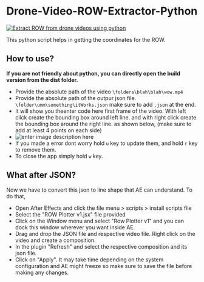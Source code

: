 ﻿# Drone-Video-ROW-Extractor-Python

<a href="https://www.youtube.com/watch?v=sk0fxf8hDyk" target="_blank">
  
![Extract ROW from drone videos using python](https://blogger.googleusercontent.com/img/b/R29vZ2xl/AVvXsEgiAg07GSs1o4QgniEqwrSHPgzGCiVhG0zwnIKjKGpcUoPhaL8TzqXmje2983O8ZaL4n-utjdikOQkNCMcsySb1azdj4DG2_JHKdkEGnaoPsJcDQHT3e5C8zh9hIJTA5SCgInHPNXB4i6NG9wCM20coltrl0ekcBio92uBLnIWtsEcMtuf2RMiZQbuE/s1600/player.PNG)
  
</a>
This python script helps in getting the coordinates for the ROW.

## How to use?

**If you are not friendly about python, you can directly open the build version from the dist folder.**

- Provide the absolute path of the video `\folders\blah\blah\wow.mp4`
- Provide the absolute path of the outpur json file. `\folder\umm\something\itWorks.json` make sure to add `.json` at the end.
- It will show you theenter code here first frame of the video. With left click create the bounding box around left line. and with right click create the bounding box around the right line. as shown below, (make sure to add at least 4 points on each side)
- ![enter image description here](https://blogger.googleusercontent.com/img/b/R29vZ2xl/AVvXsEgGSvqYzb8JD3pTabd9pzHmfbXRC5TiQ48du7MNDWj03Zey4k4kiPIkOnn_fsfUEggQrIlpuOa-cJT8G3WBBzYedRAT2MMJOTmgYwTlP8hHVFRzo0w5iUWtoROySTVBx9CbEXi-pHGNuDWFYPqKhpcHbASXogdwlw9s0Ors_USMqp1ztDwKrZ62Fxbu/s400/step2.PNG)
- If you made a error dont worry hold `u` key to update them, and hold `r` key to remove them.
- To close the app simply hold `w` key.

## What after JSON?

Now we have to convert this json to line shape that AE can understand. To do that,

- Open After Effects and click the file menu > scripts > install scripts file
- Select the "ROW Plotter v1.jsx" file provided
- Click on the Window menu and select "Row Plotter v1" and you can dock this window wherever you want inside AE. <img alt="" border="0" data-original-height="416" data-original-width="606" src="https://blogger.googleusercontent.com/img/b/R29vZ2xl/AVvXsEj1Xgr_S-dq3oRKRRpOGFNngcK7hj-WPgq0PV9M0ZxNlSuz2aGW9CUuXjahUR2A2PdAJ8D_Ob-_aNoQyaiNNDXYSVIJxIJijMhz_3Gev8TSiWo_w0yb-8aaqsNsFcM-cIeRTKP0e3qtvmoFDdKg4zpXucKCvEy4hhM9DmL0Kys9SitCxo3m3g68_aq-xDVe/s1600/aeplugin.JPG"/>
- Drag and drop the JSON file and respective video file. Right click on the video and create a composition.
- In the plugin "Refresh" and select the respective composition and its json file.
  <img alt="" border="0" data-original-height="998" data-original-width="1040" src="https://blogger.googleusercontent.com/img/b/R29vZ2xl/AVvXsEj2dE3ZKszWxVP2k5rtFdqZSOxwz06udBLytZ_ph2uL6LvNwNEn7u1Q_xa_l40gEyEIiMNFPsKPHlUeQBllW61hZhYCn24S_oYF-PtZ7OCpKC5uKvPudnkSxITDedScJZ2rfaa8kvQ2uD0O7qaiTxLIUP-AkSNfb7uJsn7r8S1JrBBgXxBBL2EwTJYhCq1i/s1600/aeplug2.JPG"/>
- Click on "Apply". It may take time depending on the system configuration and AE might freeze so make sure to save the file before making any changes.
      <img alt="" border="0" data-original-height="994" data-original-width="1033" src="https://blogger.googleusercontent.com/img/b/R29vZ2xl/AVvXsEjsKSAE2YCjOTg2WVuU6Ggbue3PGgxVvDhaMwJ5zRkkAep_dE1o8jDloa2BqLU1ZBZdOBakhqnGvxUM0CLeg3BejLTob-YPYLYtNF2PCcmF3X8coUrGZy2svaK-SEwW7fPbGxpN6O5hpBvKREfCYOuD6jvuomFr_yJl6mJWd3R0d3o70Om5bUvfPW24wJfW/s1600/aeplugin3.JPG"/>
